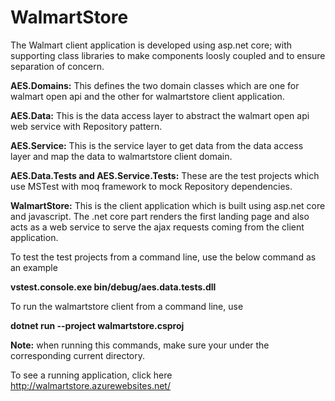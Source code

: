 # WalmartStore


The Walmart client application is developed using asp.net core; with supporting class libraries to make components loosly coupled and to ensure separation of concern.

**AES.Domains:** This defines the two domain classes which are one for walmart open api and the other for walmartstore client application.

**AES.Data:** This is the data access layer to abstract the walmart open api web service with Repository pattern.

**AES.Service:** This is the service layer to get data from the data access layer and map the data to walmartstore client domain.

**AES.Data.Tests and AES.Service.Tests:** These are the test projects which use MSTest with moq framework to mock Repository dependencies.  

**WalmartStore:** This is the client application which is built using asp.net core and javascript. The .net core part renders the first landing page and also acts as a web service to serve the ajax requests coming from the client application.  


To test the test projects from a command line, use the below command as an example

  **vstest.console.exe bin/debug/aes.data.tests.dll**
  
To run the walmartstore client from a command line, use

  **dotnet run --project walmartstore.csproj**

**Note:** when running this commands, make sure your under the corresponding current directory.

To see a running application, click here http://walmartstore.azurewebsites.net/
